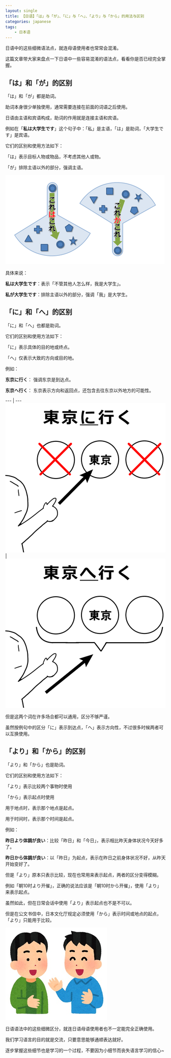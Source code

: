 ```yaml
---
layout: single
title: 【日语】「は」与「が」、「に」与「へ」、「より」与「から」的用法与区别
categories: japanese
tags:
    - 日本语
---
```



日语中的这些细微语法点，就连母语使用者也常常会混淆。

这篇文章带大家来盘点一下日语中一些容易混淆的语法点，看看你是否已经完全掌握。

## 「は」和「が」的区别

「は」和「が」都是助词。 

助词本身很少单独使用，通常需要连接在前面的词语之后使用。

日语由主语和宾语构成，助词的作用就是连接主语和宾语。

例如在「**私は大学生です**」这个句子中：「私」是主语，「は」是助词，「大学生です」是宾语。

它们的区别和使用方法如下：

「は」表示目标人物或物品，不考虑其他人或物。

「が」排除主语以外的部分，强调主语。

![](/assets/images/joshi/wa-vs-ga.png)

具体来说：

**私は大学生です**：表示「不管其他人怎么样，我是大学生」。

**私が大学生です**：排除主语以外的部分，强调「我」是大学生。

## 「に」和「へ」的区别

「に」和「へ」也都是助词。

它们的区别和使用方法如下：

「に」表示具体的目的地或终点。

「へ」仅表示大致的方向或目的地。

例如：

**东京に行く**： 强调东京是到达点。

**东京へ行く**： 东京表示方向和返回点，还包含去往东京以外地方的可能性。

--- | ---
![](/assets/images/joshi/ni-to-he_tokyo.png) | ![](/assets/images/joshi/ni-to-he_tokyo2.png)

但是这两个词在许多场合都可以通用，区分不够严谨。

虽然按例句中的区分「に」表示到达点，「へ」表示方向性，不过很多时候两者可以互换使用。


## 「より」和「から」的区别

「より」和「から」也是助词。

它们的区别和使用方法如下：

「より」表示比较两个事物时使用

「から」表示起点时使用

用于地点时，表示那个地点是起点。

用于时间时，表示那个时间是起点。

例如：

**昨日より体調が良い**：比较「昨日」和「今日」，表示相比昨天身体状况今天好多了。

**昨日から体調が良い**：以「昨日」为起点，表示在昨日之前身体状况不好，从昨天开始变好了。

但是「より」原本只表示比较，现在也常用来表示起点，两者的区分变得模糊。

例如「朝10时より开催」，正确的说法应该是「朝10时から开催」，使用「より」来表示起点。

虽然如此，但在日常会话中使用「より」表示起点也不是不可以。

但是在公文书信中，日本文化厅规定必须使用「から」表示时间或地点的起点，「より」只能用于比较。

![](/assets/images/joshi/cover.jpg)

日语语法中的这些细微区分，就连日语母语使用者也不一定能完全正确使用。

我们学习语言的目的就是交流，只要意思能够通顺表达就好。

逐步掌握这些细节也是学习的一个过程，不要因为小细节而丧失语言学习的信心~